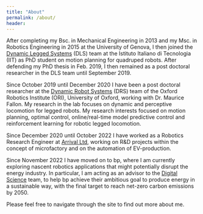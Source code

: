 ```yaml
---
title: "About"
permalink: /about/
header:
---
```


After completing my Bsc. in Mechanical Engineering in 2013 and my Msc. in Robotics Engineering in 2015 at the University of Genova, I then joined the [Dynamic Legged Systems](https://dls.iit.it/) (DLS) team at the Istituto Italiano di Tecnologia (IIT) as PhD student on motion planning for quadruped robots.
After defending my PhD thesis in Feb. 2019, I then remained as a post doctoral researcher in the DLS team until September 2019.

Since October 2019 until December 2020 I have been a post doctoral researcher at the [Dynamic Robot Systems](https://ori.ox.ac.uk/labs/drs/) (DRS) team of the Oxford Robotics Institute (ORI), University of Oxford, working with Dr. Maurice Fallon. My research in the lab focuses on dynamic and perceptive locomotion for legged robots.
My research interests focused on motion planning, optimal control, online/real-time model predictive control and reinforcement learning for robotic legged locomotion.

Since December 2020 until October 2022 I have worked as a Robotics Research Engineer at [Arrival Ltd](https://arrival.com/uk/en), working on R&D projects within the concept of microfactory and on the automation of EV-production.

Since November 2022 I have moved on to bp, where I am currently exploring nascent robotics applications that might potentially disrupt the energy industry. In particular, I am acting as an advisor to the [Digital Science](https://www.bp.com/en/global/corporate/news-and-insights/reimagining-energy/robotics-at-bp.html) team, to help bp achieve their ambitious goal to produce energy in a sustainable way, with the final target to reach net-zero carbon emissions by 2050.

Please feel free to navigate through the site to find out more about me.